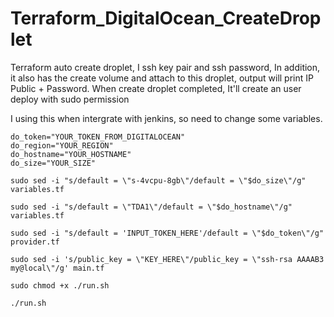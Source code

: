 # Terraform_DigitalOcean_CreateDroplet

Terraform auto create droplet, I ssh key pair and ssh password, In addition, it also has the create volume and attach to this droplet, output will print IP Public + Password.
When create droplet completed, It'll create an user deploy with sudo permission

I using this when intergrate with jenkins, so need to change some variables.

```
do_token="YOUR_TOKEN_FROM_DIGITALOCEAN"
do_region="YOUR_REGION"
do_hostname="YOUR_HOSTNAME"
do_size="YOUR_SIZE"

sudo sed -i "s/default = \"s-4vcpu-8gb\"/default = \"$do_size\"/g" variables.tf

sudo sed -i "s/default = \"TDA1\"/default = \"$do_hostname\"/g" variables.tf

sudo sed -i "s/default = 'INPUT_TOKEN_HERE'/default = \"$do_token\"/g" provider.tf

sudo sed -i 's/public_key = \"KEY_HERE\"/public_key = \"ssh-rsa AAAAB3 my@local\"/g' main.tf

sudo chmod +x ./run.sh

./run.sh
```
